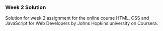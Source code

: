 ### Week 2 Solution

Solution for week 2 assignment for the online course HTML, CSS and JavaScript for Web Developers by Johns Hopkins university on Coursera.
